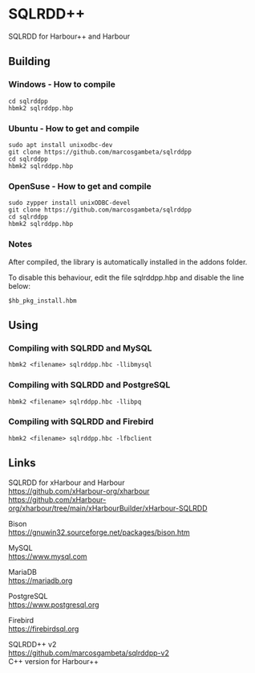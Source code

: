 # SQLRDD++

SQLRDD for Harbour++ and Harbour

## Building

### Windows - How to compile
```Batch
cd sqlrddpp
hbmk2 sqlrddpp.hbp
```

### Ubuntu - How to get and compile
```Batch
sudo apt install unixodbc-dev
git clone https://github.com/marcosgambeta/sqlrddpp
cd sqlrddpp
hbmk2 sqlrddpp.hbp
```

### OpenSuse - How to get and compile
```Batch
sudo zypper install unixODBC-devel
git clone https://github.com/marcosgambeta/sqlrddpp
cd sqlrddpp
hbmk2 sqlrddpp.hbp
```

### Notes

After compiled, the library is automatically installed in the addons folder.

To disable this behaviour, edit the file sqlrddpp.hbp and disable the line below:

```
$hb_pkg_install.hbm
```

## Using

### Compiling with SQLRDD and MySQL
```Batch
hbmk2 <filename> sqlrddpp.hbc -llibmysql
```

### Compiling with SQLRDD and PostgreSQL
```Batch
hbmk2 <filename> sqlrddpp.hbc -llibpq
```

### Compiling with SQLRDD and Firebird
```Batch
hbmk2 <filename> sqlrddpp.hbc -lfbclient
```

## Links

SQLRDD for xHarbour and Harbour  
https://github.com/xHarbour-org/xharbour  
https://github.com/xHarbour-org/xharbour/tree/main/xHarbourBuilder/xHarbour-SQLRDD  

Bison  
https://gnuwin32.sourceforge.net/packages/bison.htm  

MySQL  
https://www.mysql.com  

MariaDB  
https://mariadb.org  

PostgreSQL  
https://www.postgresql.org  

Firebird  
https://firebirdsql.org  

SQLRDD++ v2  
https://github.com/marcosgambeta/sqlrddpp-v2  
C++ version for Harbour++
